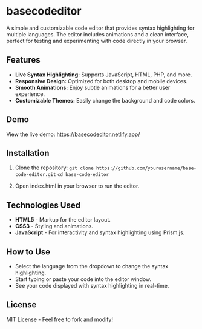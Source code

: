 # basecodeditor
A simple and customizable code editor that provides syntax highlighting for multiple languages. The editor includes animations and a clean interface, perfect for testing and experimenting with code directly in your browser.

## Features

- **Live Syntax Highlighting:** Supports JavaScript, HTML, PHP, and more.
- **Responsive Design:** Optimized for both desktop and mobile devices.
- **Smooth Animations:** Enjoy subtle animations for a better user experience.
- **Customizable Themes:** Easily change the background and code colors.

## Demo
View the live demo: https://basecodeditor.netlify.app/

## Installation
1. Clone the repository:
`git clone https://github.com/yourusername/base-code-editor.git`
`cd base-code-editor`

2. Open index.html in your browser to run the editor.

## Technologies Used
- **HTML5** - Markup for the editor layout.
- **CSS3** - Styling and animations.
- **JavaScript** - For interactivity and syntax highlighting using Prism.js.

## How to Use
- Select the language from the dropdown to change the syntax highlighting.
- Start typing or paste your code into the editor window.
 - See your code displayed with syntax highlighting in real-time.

## License
MIT License - Feel free to fork and modify!
